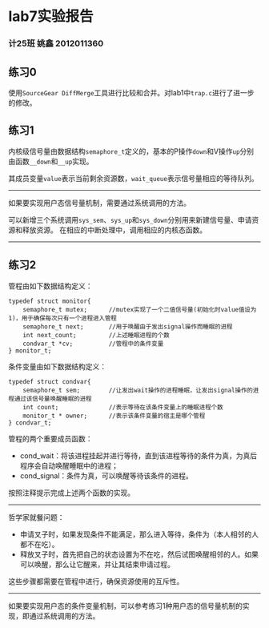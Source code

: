 # lab7实验报告

### 计25班 姚鑫 2012011360

## 练习0
使用`SourceGear DiffMerge`工具进行比较和合并。对lab1中`trap.c`进行了进一步的修改。


## 练习1
内核级信号量由数据结构`semaphore_t`定义的，基本的P操作`down`和V操作`up`分别由函数`__down`和`__up`实现。

其成员变量`value`表示当前剩余资源数，`wait_queue`表示信号量相应的等待队列。

---

如果要实现用户态信号量机制，需要通过系统调用的方法。

可以新增三个系统调用`sys_sem`、`sys_up`和`sys_down`分别用来新建信号量、申请资源和释放资源。
在相应的中断处理中，调用相应的内核态函数。

---


## 练习2
管程由如下数据结构定义：
```
typedef struct monitor{
    semaphore_t mutex;      //mutex实现了一个二值信号量(初始化时value值设为1)，用于确保每次只有一个进程进入管程
    semaphore_t next;       //用于唤醒由于发出signal操作而睡眠的进程
    int next_count;         //上述睡眠进程的个数
    condvar_t *cv;          //管程中的条件变量
} monitor_t;
```
条件变量由如下数据结构定义：
```
typedef struct condvar{
    semaphore_t sem;        //让发出wait操作的进程睡眠，让发出signal操作的进程通过该信号量唤醒睡眠的进程
    int count;              //表示等待在该条件变量上的睡眠进程个数
    monitor_t * owner;      //表示该条件变量的宿主是哪个管程
} condvar_t;
```
管程的两个重要成员函数：
- cond_wait：将该进程挂起并进行等待，直到该进程等待的条件为真，为真后程序会自动唤醒睡眠中的进程；
- cond_signal：条件为真，可以唤醒等待该条件的进程。

按照注释提示完成上述两个函数的实现。

---

哲学家就餐问题：
- 申请叉子时，如果发现条件不能满足，那么进入等待，条件为（本人相邻的人都不在吃）。 
- 释放叉子时，首先把自己的状态设置为不在吃，然后试图唤醒相邻的人。如果可以唤醒，那么让它醒来，并让其结束申请过程。

这些步骤都需要在管程中进行，确保资源使用的互斥性。

---

如果要实现用户态的条件变量机制，可以参考练习1种用户态的信号量机制的实现，即通过系统调用的方法。
